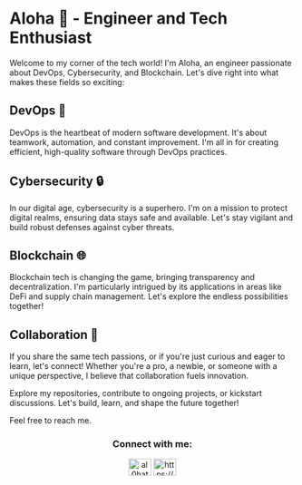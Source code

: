 # Aloha 👋 - Engineer and Tech Enthusiast

Welcome to my corner of the tech world! I'm Aloha, an engineer passionate about DevOps, Cybersecurity, and Blockchain. Let's dive right into what makes these fields so exciting:

## DevOps 🚀

DevOps is the heartbeat of modern software development. It's about teamwork, automation, and constant improvement. I'm all in for creating efficient, high-quality software through DevOps practices.

## Cybersecurity 🔒

In our digital age, cybersecurity is a superhero. I'm on a mission to protect digital realms, ensuring data stays safe and available. Let's stay vigilant and build robust defenses against cyber threats.

## Blockchain 🌐

Blockchain tech is changing the game, bringing transparency and decentralization. I'm particularly intrigued by its applications in areas like DeFi and supply chain management. Let's explore the endless possibilities together!

## Collaboration 🤝

If you share the same tech passions, or if you're just curious and eager to learn, let's connect! Whether you're a pro, a newbie, or someone with a unique perspective, I believe that collaboration fuels innovation.

Explore my repositories, contribute to ongoing projects, or kickstart discussions. Let's build, learn, and shape the future together!

Feel free to reach me.

<h3 align="center">Connect with me:</h3>
<p align="center">
<a href="https://twitter.com/al0hatech" target="blank"><img align="center" src="https://raw.githubusercontent.com/rahuldkjain/github-profile-readme-generator/master/src/images/icons/Social/twitter.svg" alt="al0hatech" height="30" width="40" /></a>
<a href="https://linkedin.com/in/https://www.linkedin.com/in/oleksii-bichuk-a2698613b/" target="blank"><img align="center" src="https://raw.githubusercontent.com/rahuldkjain/github-profile-readme-generator/master/src/images/icons/Social/linked-in-alt.svg" alt="https://www.linkedin.com/in/oleksii-bichuk-a2698613b/" height="30" width="40" /></a>
</p>

